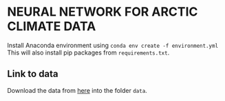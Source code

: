 # NEURAL NETWORK FOR ARCTIC CLIMATE DATA

Install Anaconda environment using
`conda env create -f environment.yml`
This will also install pip packages from `requirements.txt`.

## Link to data

Download the data from [here](https://drive.google.com/drive/folders/1pwGrCrb1O08Dfh1MkFf5XSxRnIIehMf0?usp=sharing) into the folder `data`.
